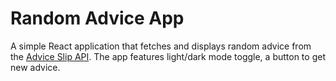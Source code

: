 # Random Advice App

A simple React application that fetches and displays random advice from the [Advice Slip API](https://api.adviceslip.com/advice). The app features light/dark mode toggle, a button to get new advice.